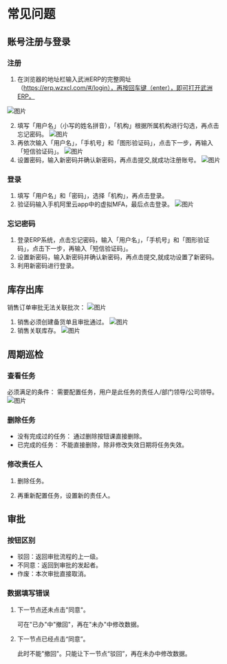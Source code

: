 # 常见问题
## 账号注册与登录
### 注册
 1. 在浏览器的地址栏输入武洲ERP的完整网址（https://erp.wzxcl.com/#/login），再按回车键（enter），即可打开武洲ERP。

 ![图片](/images/question/register.png)

 2. 填写「用户名」（小写的姓名拼音），「机构」根据所属机构进行勾选，再点击<kbd>忘记密码</kbd>。
 ![图片](/images/question/register1.png)
 3. 再依次输入「用户名」，「手机号」和「图形验证码」，点击<kbd>下一步</kbd>，再输入「短信验证码」。
![图片](/images/question/register2.png)
 4. 设置密码，输入新密码并确认新密码，再点击<kbd>提交</kbd>,就成功注册账号。
 ![图片](/images/question/register3.png)
 <!-- 可将网址加入收藏夹或登录时直接输入“ERP” -->
### 登录
1. 填写「用户名」和「密码」，选择「机构」，再点击<kbd>登录</kbd>。
2. 验证码输入手机阿里云app中的虚拟MFA，最后点击<kbd>登录</kbd>。
![图片](/images/question/register4.png)
### 忘记密码
1. 登录ERP系统，点击<kbd>忘记密码</kbd>，输入「用户名」，「手机号」和「图形验证码」，点击<kbd>下一步</kbd>，再输入「短信验证码」。
2. 设置新密码，输入新密码并确认新密码，再点击<kbd>提交</kbd>,就成功设置了新密码。
3. 利用新密码进行登录。
## 库存出库
销售订单审批无法关联批次：
![图片](/images/sales/sales1.png)
1. 销售必须创建备货单且审批通过。
![图片](/images/sales/sales2.png)
2. 销售关联库存。
![图片](/images/sales/sales3.png)

## 周期巡检
### 查看任务
必须满足的条件：
需要配置任务，用户是此任务的责任人/部门领导/公司领导。
![图片](/images/employee/employee9.png)

### 删除任务
+ 没有完成过的任务： 通过删除按钮课直接删除。
+ 已完成的任务： 不能直接删除，除非修改失效日期将任务失效。


### 修改责任人
<!-- 对于没有完成的任务： -->
1. 删除任务。
<!-- ![图片](/images/employee/employee1.png) -->
2. 再重新配置任务，设置新的责任人。
<!-- ![图片](/images/employee/employee2.png) -->

<!-- 对于完成过的任务:
1. 修改失效日期将任务失效。
![图片](/images/employee/employee3.png) 
2. 再重新配置任务，设置新的责任人。 -->
## 审批
### 按钮区别
+ 驳回：返回审批流程的上一级。
+ 不同意：返回到审批的发起者。
+ 作废：本次审批直接取消。
### 数据填写错误
1. 下一节点还未点击"同意"。

   可在"已办"中"撤回"，再在"未办"中修改数据。

2. 下一节点已经点击“同意”。

   此时不能"撤回"。只能让下一节点“驳回”，再在未办中修改数据。
